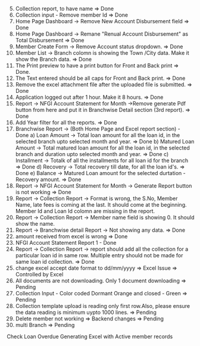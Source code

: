 5. Collection report, to have name  => Done
6. Collection input - Remove member Id => Done
17. Home Page Dashboard -> Remove New Account Disbursement field => Done
18. Home Page Dashboard -> Remane "Renual Account Disbursement" as Total Disbursement => Done
9. Member Create Form -> Remove Account status dropdown. => Done
10. Member List -> Branch colomn is showing the Town /City data. Make it show the Branch data. => Done
11. The Print preview to have a print button for Front and Back print => Done.
12. The Text entered should be all caps for Front and Back print. => Done
14. Remove the excel attachment file after the uploaded file is submitted. => Done
19. Application logged out after 1 hour. Make it 8 hours. => Done
21. Report -> NFGI Account Statement for Month ->Remove generate Pdf button from here and put it in Branchwise Detail section (3rd report). => Done
15. Add Year filter for all the reports. => Done
16. Branchwise Report -> (Both Home Page and Excel report section) - Done
   a) Loan Amount -> Total loan amount for all the loan id, in the selected branch upto selected month and year. => Done
   b) Matured Loan Amount -> Total matured loan amount for all the loan id, in the selected branch and duration upto selected month and year. => Done
   c) Installment -> Totalk of all the installments for all loan id for the branch => Done
   d) Recovery -> Total recovery till date, for all the loan id's. => Done
   e) Balance -> Matured Loan amount for the selected durtation - Recovery amount. => Done
20. Report -> NFGI Account Statement for Month -> Generate Report button is not working => Done
22. Report -> Collection Report -> Format is wrong, the S.No, Member Name, late fees is coming at the last. It should come at the beginning. Member Id and Loan Id colomn are missing in the report.
24. Report -> Collection Report -> Member name field is showing 0. It should show the name.
25. Report -> Branchwise detail Report -> Not showing any data. => Done
1. amount received from excel is wrong => Done
3. NFGI Account Statement Report 1 - Done
23. Report -> Collection Report -> report should add all the collection for a particular loan id in same row. Multiple entry should not be made for same loan id collection. => Done
8. change excel accept date format to dd/mm/yyyy => Excel Issue => Controlled by Excel
4. All documents are not downloading. Only 1 document downloading => Pending
7. Collection Input - Color coded Dormant Orange and closed - Green => Pending
13. Collection template upload is reading only first row.Also, please ensure the data reading is minimum uypto 1000 lines. => Pending
2. Delete member not working => Backend changes => Pending
26. multi Branch => Pending




<!-- Notes -->
Check Loan Overdue
Generating Excel with Active member records